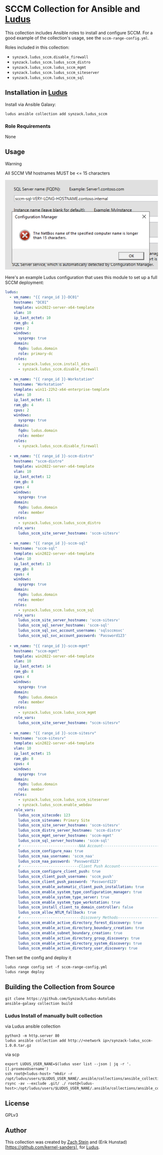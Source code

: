 # SCCM Collection for Ansible and [Ludus](ludus.cloud)

This collection includes Ansible roles to install and configure SCCM. For a good example of the collection's usage, see the `sccm-range-config.yml`.

Roles included in this collection:

  - `synzack.ludus_sccm.disable_firewall` 
  - `synzack.ludus_sccm.ludus_sccm_distro`
  - `synzack.ludus_sccm.ludus_sccm_mgmt`
  - `synzack.ludus_sccm.ludus_sccm_siteserver`
  - `synzack.ludus_sccm.ludus_sccm_sql`

## Installation in [Ludus](ludus.cloud)

Install via Ansible Galaxy:

```
ludus ansible collection add synzack.ludus_sccm
```

### Role Requirements

None

## Usage

> [!WARNING]
> All SCCM VM hostnames MUST be <= 15 characters

![SCCM Netbios Limitation](./sccm_netbios_limit.png)

Here's an example Ludus configuration that uses this module to set up a full SCCM deployment:

```yaml
ludus:
  - vm_name: "{{ range_id }}-DC01"
    hostname: "DC01"
    template: win2022-server-x64-template
    vlan: 10
    ip_last_octet: 10
    ram_gb: 4
    cpus: 2
    windows:
      sysprep: true
    domain:
      fqdn: ludus.domain
      role: primary-dc
    roles:
      - synzack.ludus_sccm.install_adcs
      - synzack.ludus_sccm.disable_firewall

  - vm_name: "{{ range_id }}-Workstation"
    hostname: "Workstation"
    template: win11-22h2-x64-enterprise-template
    vlan: 10
    ip_last_octet: 11
    ram_gb: 4
    cpus: 2
    windows:
      sysprep: true
    domain:
      fqdn: ludus.domain
      role: member
    roles:
      - synzack.ludus_sccm.disable_firewall

  - vm_name: "{{ range_id }}-sccm-distro"
    hostname: "sccm-distro"
    template: win2022-server-x64-template
    vlan: 10
    ip_last_octet: 12
    ram_gb: 8
    cpus: 4
    windows:
      sysprep: true
    domain:
      fqdn: ludus.domain
      role: member
    roles:
      - synzack.ludus_sccm.ludus_sccm_distro
    role_vars:
      ludus_sccm_site_server_hostname: 'sccm-sitesrv' 

  - vm_name: "{{ range_id }}-sccm-sql"
    hostname: "sccm-sql"
    template: win2022-server-x64-template
    vlan: 10
    ip_last_octet: 13
    ram_gb: 8
    cpus: 4
    windows:
      sysprep: true
    domain:
      fqdn: ludus.domain
      role: member
    roles:
      - synzack.ludus_sccm.ludus_sccm_sql
    role_vars:
      ludus_sccm_site_server_hostname: 'sccm-sitesrv'    
      ludus_sccm_sql_server_hostname: 'sccm-sql'         
      ludus_sccm_sql_svc_account_username: 'sqlsccmsvc'  
      ludus_sccm_sql_svc_account_password: 'Password123' 

  - vm_name: "{{ range_id }}-sccm-mgmt"
    hostname: "sccm-mgmt"
    template: win2022-server-x64-template
    vlan: 10
    ip_last_octet: 14
    ram_gb: 8
    cpus: 4
    windows:
      sysprep: true
    domain:
      fqdn: ludus.domain
      role: member
    roles:
      - synzack.ludus_sccm.ludus_sccm_mgmt
    role_vars:
      ludus_sccm_site_server_hostname: "sccm-sitesrv" 

  - vm_name: "{{ range_id }}-sccm-sitesrv"
    hostname: "sccm-sitesrv" 
    template: win2022-server-x64-template
    vlan: 10
    ip_last_octet: 15
    ram_gb: 8
    cpus: 4
    windows:
      sysprep: true
    domain:
      fqdn: ludus.domain
      role: member
    roles:
      - synzack.ludus_sccm.ludus_sccm_siteserver
      - synzack.ludus_sccm.enable_webdav
    role_vars:
      ludus_sccm_sitecode: 123           
      ludus_sccm_sitename: Primary Site  
      ludus_sccm_site_server_hostname: 'sccm-sitesrv'  
      ludus_sccm_distro_server_hostname: 'sccm-distro' 
      ludus_sccm_mgmt_server_hostname: 'sccm-mgmt'     
      ludus_sccm_sql_server_hostname: 'sccm-sql'       
      # --------------------------NAA Account-------------------------------------------------
      ludus_sccm_configure_naa: true
      ludus_sccm_naa_username: 'sccm_naa'
      ludus_sccm_naa_password: 'Password123'
      # --------------------------Client Push Account-----------------------------------------
      ludus_sccm_configure_client_push: true
      ludus_sccm_client_push_username: 'sccm_push'
      ludus_sccm_client_push_password: 'Password123'
      ludus_sccm_enable_automatic_client_push_installation: true
      ludus_sccm_enable_system_type_configuration_manager: true
      ludus_sccm_enable_system_type_server: true
      ludus_sccm_enable_system_type_workstation: true
      ludus_sccm_install_client_to_domain_controller: false
      ludus_sccm_allow_NTLM_fallback: true
      # ---------------------------Discovery Methods------------------------------------------
      ludus_sccm_enable_active_directory_forest_discovery: true
      ludus_sccm_enable_active_directory_boundary_creation: true
      ludus_sccm_enable_subnet_boundary_creation: true
      ludus_sccm_enable_active_directory_group_discovery: true
      ludus_sccm_enable_active_directory_system_discovery: true
      ludus_sccm_enable_active_directory_user_discovery: true
```

Then set the config and deploy it

```
ludus range config set -f sccm-range-config.yml
ludus range deploy
```

## Building the Collection from Source

```
git clone https://github.com/Synzack/Ludus-Autolabs
ansible-galaxy collection build
```

### Ludus Install of manually built collection

via Ludus ansible collection
```
python3 -m http.server 80
ludus ansible collection add http://<network ip>/synzack-ludus_sccm-1.0.0.tar.gz
```

via scp
```
export LUDUS_USER_NANE=$(ludus user list --json | jq -r '.[].proxmoxUsername')
ssh root@<ludus-host> "mkdir -r /opt/ludus/users/$LUDUS_USER_NANE/.ansible/collections/ansible_collections/synzack/ludus_sccm"
rsync -av --exclude .git/ ./ root@<ludus-host>:/opt/ludus/users/$LUDUS_USER_NANE/.ansible/collections/ansible_collections/synzack/ludus_sccm/
```

## License

GPLv3

## Author

This collection was created by [Zach Stein](https://twitter.com/synzack21) and (Erik Hunstad)[https://github.com/kernel-sanders], for [Ludus](ludus.cloud).
